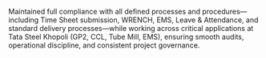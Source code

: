 Maintained full compliance with all defined processes and procedures—including Time Sheet submission, WRENCH, EMS, Leave & Attendance, and standard delivery processes—while working across critical applications at Tata Steel Khopoli (GP2, CCL, Tube Mill, EMS), ensuring smooth audits, operational discipline, and consistent project governance.